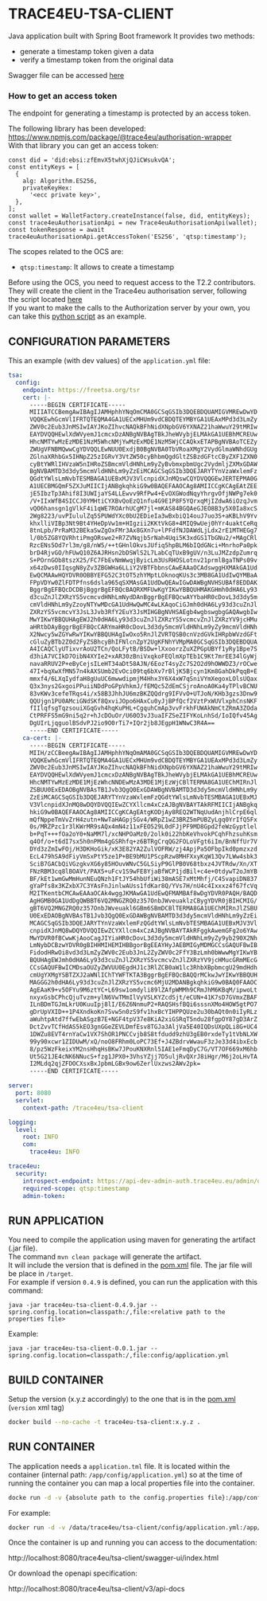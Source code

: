 # TRACE4EU-TSA-CLIENT

Java application built with Spring Boot framework
It provides two methods:
- generate a timestamp token given a data
- verify a timestamp token from the original data

Swagger file can be accessed [here](https://api-dev.trace4eu.eu/trace4eu/tsa-client/swagger-ui/index.html)

### How to get an access token

The endpoint for generating a timestamp is protected by an access token.

The following library has been developed: https://www.npmjs.com/package/@trace4eu/authorisation-wrapper  
With that library you can get an access token:
```
const did = 'did:ebsi:zfEmvX5twhXjQJiCWsukvQA';
const entityKeys = [
  {
    alg: Algorithm.ES256,
    privateKeyHex:
      '<ecc private key>',
  },
];
const wallet = WalletFactory.createInstance(false, did, entityKeys);
const trace4euAuthorisationApi = new Trace4euAuthorisationApi(wallet);
const tokenResponse = await trace4euAuthorisationApi.getAccessToken('ES256', 'qtsp:timestamp');
```

The scopes related to the OCS are:
- `qtsp:timestamp`: It allows to create a timestamp

Before using the OCS, you need to request access to the T2.2 contributors. They will create the client in the Trace4eu authorisation server, following the script located [here](https://github.com/trace4eu/authorization-and-authentication/blob/main/examples/scenario1/admin.py)  
If you want to make the calls to the Authorization server by your own, you can take this [python script](https://github.com/trace4eu/authorization-and-authentication/blob/main/examples/scenario1/client.py) as an example.


## CONFIGURATION PARAMETERS
This an example (with dev values) of the `application.yml` file:

```yaml
tsa:
  config:
    endpoint: https://freetsa.org/tsr
    cert: |-
      -----BEGIN CERTIFICATE-----
      MIIIATCCBemgAwIBAgIJAMHphhYNqOmCMA0GCSqGSIb3DQEBDQUAMIGVMREwDwYD
      VQQKEwhGcmVlIFRTQTEQMA4GA1UECxMHUm9vdCBDQTEYMBYGA1UEAxMPd3d3LmZy
      ZWV0c2Eub3JnMSIwIAYJKoZIhvcNAQkBFhNidXNpbGV6YXNAZ21haWwuY29tMRIw
      EAYDVQQHEwlXdWVyemJ1cmcxDzANBgNVBAgTBkJheWVybjELMAkGA1UEBhMCREUw
      HhcNMTYwMzEzMDE1NzM5WhcNMjYwMzExMDE1NzM5WjCCAQkxETAPBgNVBAoTCEZy
      ZWUgVFNBMQwwCgYDVQQLEwNUU0ExdjB0BgNVBA0TbVRoaXMgY2VydGlmaWNhdGUg
      ZGlnaXRhbGx5IHNpZ25zIGRvY3VtZW50cyBhbmQgdGltZSBzdGFtcCByZXF1ZXN0
      cyBtYWRlIHVzaW5nIHRoZSBmcmVldHNhLm9yZyBvbmxpbmUgc2VydmljZXMxGDAW
      BgNVBAMTD3d3dy5mcmVldHNhLm9yZzEiMCAGCSqGSIb3DQEJARYTYnVzaWxlemFz
      QGdtYWlsLmNvbTESMBAGA1UEBxMJV3VlcnpidXJnMQswCQYDVQQGEwJERTEPMA0G
      A1UECBMGQmF5ZXJuMIICIjANBgkqhkiG9w0BAQEFAAOCAg8AMIICCgKCAgEAtZEE
      jE5IbzTp3Ahif8I3UWIjaYS4LLEwvv9RfPw4+EvOXGWodNqyYhrgvOfjNWPg7ek0
      /V+IIxWfB4SICCJ0YMHtiCYXBvQoEzQ1nfu4G9E1P8F5YQrxqMjIZdwA6iOzqJvm
      vQO6hansgn1gVlkF4i1qWE7ROArhUCgM7jl+mKAS84BGQAeGJEO8B3y5X0Ia8xcS
      2Wg8223/uvPIululZq5SPUWdYXc0bU2EDieIa3wBxbiQ14ouJ7uo3S+aKBLhV9Yv
      khxlliVIBp3Nt9Bt4YHeDpVw1m+HIgzii2KKtVkG8+4MIQ9wUej0hYr4uaktCeRq
      8tnLpb/PrRaM32BEkaSwZgOxFMr3Ax8GXn7u+lPFdfNJDAWdLjLdx2rE1MTHEGg7
      l/0b5ZG8YQVRhtiPmgORswe2+R7ZVNqjb5rNah4Uqi5K3xdGS1TbGNu2/+MAgCRl
      RzcENs5Od7rl3m/g8/nW5/++tGHnlOkvsJUfiq5hpBLM6bIQdGNci+MnrhoPa0pk
      brD4RjvGO/hFUwQ10Z6AJRHsn2bDSWlS2L7LabCqTUxB9gUV/n3LuJMZzdpZumrq
      S+POrnGOb8tszX25/FC7FbEvNmWwqjByicLm3UsRHOSLotnv21prmlBgaTNPs09v
      x64zDws0IIqsgN8yZv3ZBGWHa6LLiY2VBTFbbnsCAwEAAaOCAdswggHXMAkGA1Ud
      EwQCMAAwHQYDVR0OBBYEFG52C3tOT5zhYMptLOknoqKUs3c3MB8GA1UdIwQYMBaA
      FPpVDYw0ZlFDTPfns6dsla965qSXMAsGA1UdDwQEAwIGwDAWBgNVHSUBAf8EDDAK
      BggrBgEFBQcDCDBjBggrBgEFBQcBAQRXMFUwKgYIKwYBBQUHMAKGHmh0dHA6Ly93
      d3cuZnJlZXRzYS5vcmcvdHNhLmNydDAnBggrBgEFBQcwAYYbaHR0cDovL3d3dy5m
      cmVldHNhLm9yZzoyNTYwMDcGA1UdHwQwMC4wLKAqoCiGJmh0dHA6Ly93d3cuZnJl
      ZXRzYS5vcmcvY3JsL3Jvb3RfY2EuY3JsMIHGBgNVHSAEgb4wgbswgbgGAQAwgbIw
      MwYIKwYBBQUHAgEWJ2h0dHA6Ly93d3cuZnJlZXRzYS5vcmcvZnJlZXRzYV9jcHMu
      aHRtbDAyBggrBgEFBQcCARYmaHR0cDovL3d3dy5mcmVldHNhLm9yZy9mcmVldHNh
      X2Nwcy5wZGYwRwYIKwYBBQUHAgIwOxo5RnJlZVRTQSB0cnVzdGVkIHRpbWVzdGFt
      cGluZyBTb2Z0d2FyZSBhcyBhIFNlcnZpY2UgKFNhYVMpMA0GCSqGSIb3DQEBDQUA
      A4ICAQClyUTixvrAoU2TCn/QoLFytB/BSDw+lXxoorzZuXZPGpUBYf1yRy1Bpe7S
      d3hiA7VCIkD7OibN4XYIe2+xAR30zBniVxqkoFEQlmXpTEb1C9Kt7mrEE34lGyWj
      navaRRUV2P+eByCejsILeHT34aDt58AJN/6EozT4syZc7S2O2d9hOWWDZ3/rOCwe
      47I+bqXwXfMN57n4kAXSUmb2EvOci09tq6bXv7rBljK5Bjcyn1Km8GahDkPqqB+E
      mmxf4/6LXqIydfaH8gUuUC6mwwdipmjM4Hhx3Y6X4xW7qSniVYmXegoxLOlsUQax
      Q3x3nys2GxgoiPPuiiNDdPoGPpVhkmJ/fEMQc5ZdEmCSjroAnoA0Ka4yTPlvBCNU
      83vKWv3cefeTRqs4i/x58B3JhhJU6mzBKZQQdrg9IFVvO+UTJoN/KHb3gzs3Dnw9
      QQUjgn1PU0AMciGNdSKf8QxviJOpo6HAxCu0yJjBPfQcf2VztPxWUVlxphCnsNKF
      fIIlqfsgTqzsouiXGqGvh4hqKuPHL+CgquhCmAp3vvFrkhFUWAkNmCtZRmA3ZOda
      CtPRFFS5mG9ni5q2r+hJcDOuOr/U60O3vJ3uaIFZSeZIFYKoLnhSd/IoIQfv45Ag
      DgUIrLjqguolBSdvPJ2io9O0rTi7+IQr2jb8JEgpH1WNwC3R4A==
      -----END CERTIFICATE-----
    ca-cert: |-
      -----BEGIN CERTIFICATE-----
      MIIH/zCCBeegAwIBAgIJAMHphhYNqOmAMA0GCSqGSIb3DQEBDQUAMIGVMREwDwYD
      VQQKEwhGcmVlIFRTQTEQMA4GA1UECxMHUm9vdCBDQTEYMBYGA1UEAxMPd3d3LmZy
      ZWV0c2Eub3JnMSIwIAYJKoZIhvcNAQkBFhNidXNpbGV6YXNAZ21haWwuY29tMRIw
      EAYDVQQHEwlXdWVyemJ1cmcxDzANBgNVBAgTBkJheWVybjELMAkGA1UEBhMCREUw
      HhcNMTYwMzEzMDE1MjEzWhcNNDEwMzA3MDE1MjEzWjCBlTERMA8GA1UEChMIRnJl
      ZSBUU0ExEDAOBgNVBAsTB1Jvb3QgQ0ExGDAWBgNVBAMTD3d3dy5mcmVldHNhLm9y
      ZzEiMCAGCSqGSIb3DQEJARYTYnVzaWxlemFzQGdtYWlsLmNvbTESMBAGA1UEBxMJ
      V3VlcnpidXJnMQ8wDQYDVQQIEwZCYXllcm4xCzAJBgNVBAYTAkRFMIICIjANBgkq
      hkiG9w0BAQEFAAOCAg8AMIICCgKCAgEAtgKODjAy8REQ2WTNqUudAnjhlCrpE6ql
      mQfNppeTmVvZrH4zutn+NwTaHAGpjSGv4/WRpZ1wZ3BRZ5mPUBZyLgq0YrIfQ5Fx
      0s/MRZPzc1r3lKWrMR9sAQx4mN4z11xFEO529L0dFJjPF9MD8Gpd2feWzGyptlel
      b+PqT+++fOa2oY0+NaMM7l/xcNHPOaMz0/2olk0i22hbKeVhvokPCqhFhzsuhKsm
      q4Of/o+t6dI7sx5h0nPMm4gGSRhfq+z6BTRgCrqQG2FOLoVFgt6iIm/BnNffUr7V
      DYd3zZmIwFOj/H3DKHoGik/xK3E82YA2ZulVOFRW/zj4ApjPa5OFbpIkd0pmzxzd
      EcL479hSA9dFiyVmSxPtY5ze1P+BE9bMU1PScpRzw8MHFXxyKqW13Qv7LWw4sbk3
      SciB7GACbQiVGzgkvXG6y85HOuvWNvC5GLSiyP9GlPB0V68tbxz4JVTRdw/Xn/XT
      FNzRBM3cq8lBOAVt/PAX5+uFcv1S9wFE8YjaBfWCP1jdBil+c4e+0tdywT2oJmYB
      BF/kEt1wmGwMmHunNEuQNzh1FtJY54hbUfiWi38mASE7xMtMhfj/C4SvapiDN837
      gYaPfs8x3KZxbX7C3YAsFnJinlwAUss1fdKar8Q/YVs7H/nU4c4Ixxxz4f67fcVq
      M2ITKentbCMCAwEAAaOCAk4wggJKMAwGA1UdEwQFMAMBAf8wDgYDVR0PAQH/BAQD
      AgHGMB0GA1UdDgQWBBT6VQ2MNGZRQ0z357OnbJWveuaklzCBygYDVR0jBIHCMIG/
      gBT6VQ2MNGZRQ0z357OnbJWveuakl6GBm6SBmDCBlTERMA8GA1UEChMIRnJlZSBU
      U0ExEDAOBgNVBAsTB1Jvb3QgQ0ExGDAWBgNVBAMTD3d3dy5mcmVldHNhLm9yZzEi
      MCAGCSqGSIb3DQEJARYTYnVzaWxlemFzQGdtYWlsLmNvbTESMBAGA1UEBxMJV3Vl
      cnpidXJnMQ8wDQYDVQQIEwZCYXllcm4xCzAJBgNVBAYTAkRFggkAwemGFg2o6YAw
      MwYDVR0fBCwwKjAooCagJIYiaHR0cDovL3d3dy5mcmVldHNhLm9yZy9yb290X2Nh
      LmNybDCBzwYDVR0gBIHHMIHEMIHBBgorBgEEAYHyJAEBMIGyMDMGCCsGAQUFBwIB
      FidodHRwOi8vd3d3LmZyZWV0c2Eub3JnL2ZyZWV0c2FfY3BzLmh0bWwwMgYIKwYB
      BQUHAgEWJmh0dHA6Ly93d3cuZnJlZXRzYS5vcmcvZnJlZXRzYV9jcHMucGRmMEcG
      CCsGAQUFBwICMDsaOUZyZWVUU0EgdHJ1c3RlZCB0aW1lc3RhbXBpbmcgU29mdHdh
      cmUgYXMgYSBTZXJ2aWNlIChTYWFTKTA3BggrBgEFBQcBAQQrMCkwJwYIKwYBBQUH
      MAGGG2h0dHA6Ly93d3cuZnJlZXRzYS5vcmc6MjU2MDANBgkqhkiG9w0BAQ0FAAOC
      AgEAaK9+v5OFYu9M6ztYC+L69sw1omdyli89lZAfpWMMh9CRmJhM6KBqM/ipwoLt
      nxyxGsbCPhcQjuTvzm+ylN6VwTMmIlVyVSLKYZcdSjt/eCUN+41K7sD7GVmxZBAF
      ILnBDmTGJmLkrU0KuuIpj8lI/E6Z6NnmuP2+RAQSHsfBQi6sssnXMo4HOW5gtPO7
      gDrUpVXID++1P4XndkoKn7Svw5n0zS9fv1hxBcYIHPPQUze2u30bAQt0n0iIyRLz
      aWuhtpAtd7ffwEbASgzB7E+NGF4tpV37e8KiA2xiGSRqT5ndu28fgpOY87gD3ArZ
      DctZvvTCfHdAS5kEO3gnGGeZEVLDmfEsv8TGJa3AljVa5E40IQDsUXpQLi8G+UC4
      1DWZu8EVT4rnYaCw1VX7ShOR1PNCCvjb8S8tfdudd9zhU3gEB0rxdeTy1tVbNLXW
      99y90xcwr1ZIDUwM/xQ/noO8FRhm0LoPC73Ef+J4ZBdrvWwauF3zJe33d4ibxEcb
      8/pz5WzFkeixYM2nsHhqHsBKw7JPouKNXRnl5IAE1eFmqDyC7G/VT7OF669xM6hb
      Ut5G21JE4cNK6NNucS+fzg1JPX0+3VhsYZjj7D5uljRvQXrJ8iHgr/M6j2oLHvTA
      I2MLdq2qjZFDOCXsxBxJpbmLGBx9ow6ZerlUxzws2AWv2pk=
      -----END CERTIFICATE-----

server:
  port: 8080
  servlet:
    context-path: /trace4eu/tsa-client

logging:
  level:
    root: INFO
    com:
      trace4eu: INFO

trace4eu:
  security:
    introspect-endpoint: https://api-dev-admin-auth.trace4eu.eu/admin/oauth2/introspect
    required-scope: qtsp:timestamp
    admin-token: 

```

## RUN APPLICATION
You need to compile the application using maven for generating the artifact (.jar file).  
The command `mvn clean package` will generate the artifact.  
It will include the version that is defined in the [pom.xml](pom.xml) file. The jar file will be place in `/target`.  
For example if version `0.4.9` is defined, you can run the application with this command:
```
java -jar trace4eu-tsa-client-0.4.9.jar --spring.config.location=classpath:/,file:<relative path to the properties file>
```
Example:
```
java -jar trace4eu-tsa-client-0.0.1.jar --spring.config.location=classpath:/,file:config/application.yml
```

## BUILD CONTAINER
Setup the version (x.y.z accordingly) to the one that is in the [pom.xml](./pom.xml) (`version` xml tag)
```sh
docker build --no-cache -t trace4eu-tsa-client:x.y.z .
```

## RUN CONTAINER
The application needs a `application.tml` file. It is located within the container (internal path: `/app/config/application.yml`) so at the time of running the container you can map a local properties file into the container.
```sh
docke run -d -v {absolute path to the config.properties file}:/app/config/application.yml -p {hostPort}:8080 --name trace4eu-tsa-client trace4eu-tsa-client:x.y.z
```
For example:
```sh
docker run -d -v /data/trace4eu/tsa-client/config/application.yml:/app/config/application.yml -p 8080:8080 --name trace4eu-tsa-client trace4eu-tsa-client:0.4.9
```
Once the container is up and running you can access to the documentation:

http://localhost:8080/trace4eu/tsa-client/swagger-ui/index.html

Or download the openapi specification:

http://localhost:8080/trace4eu/tsa-client/v3/api-docs
